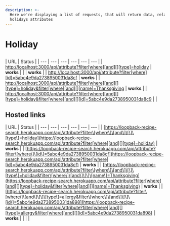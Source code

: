 ```yaml
---
description: >-
  Here we're displaying a list of requests, that will return data, related to
  holidays attributes
---
```


# Holiday

## 

| URL | Status |
| --- | --- | --- | --- | --- | --- |
| [http://localhost:3000/api/attribute?filter\[where\]\[and\]\[\]\[type\]=holiday](http://localhost:3000/api/attribute?filter[where][and][][type]=holiday) | **works** |
|  | **works** |
| [http://localhost:3000/api/attribute?filter\[where\]\[id\]=5abc4e9da2738950031da8cf](http://localhost:3000/api/attribute?filter[where][id]=5abc4e9da2738950031da8cf) | **works** |
| [http://localhost:3000/api/attribute?filter\[where\]\[and\]\[\]\[type\]=holiday&filter\[where\]\[and\]\[\]\[name\]=Thanksgiving](http://localhost:3000/api/attribute?filter[where][and][][type]=holiday&filter[where][and][][name]=Thanksgiving) | **works** |
| [http://localhost:3000/api/attribute?filter\[where\]\[and\]\[\]\[type\]=holiday&filter\[where\]\[and\]\[\]\[id\]=5abc4e9da2738950031da8c9](http://localhost:3000/api/attribute?filter[where][and][][type]=holiday&filter[where][and][][id]=5abc4e9da2738950031da8c9) |  |

## Hosted links

| URL | Status |
| --- | --- | --- | --- | --- | --- |
| [https://loopback-recipe-search.herokuapp.com/api/attribute?filter\[where\]\[and\]\[\]\[type\]=holiday](https://loopback-recipe-search.herokuapp.com/api/attribute?filter[where][and][][type]=holiday) | **works** |
| [https://loopback-recipe-search.herokuapp.com/api/attribute?filter\[where\]\[id\]=5abc4e9da2738950031da8cf](https://loopback-recipe-search.herokuapp.com/api/attribute?filter[where][id]=5abc4e9da2738950031da8cf) | **works** |
| [https://loopback-recipe-search.herokuapp.com/api/attribute?filter\[where\]\[and\]\[\]\[type\]=holiday&filter\[where\]\[and\]\[\]\[name\]=Thanksgiving](https://loopback-recipe-search.herokuapp.com/api/attribute?filter[where][and][][type]=holiday&filter[where][and][][name]=Thanksgiving) | **works** |
| [https://loopback-recipe-search.herokuapp.com/api/attribute?filter\[where\]\[and\]\[\]\[type\]=allergy&filter\[where\]\[and\]\[\]\[id\]=5abc4e9da2738950031da898](https://loopback-recipe-search.herokuapp.com/api/attribute?filter[where][and][][type]=allergy&filter[where][and][][id]=5abc4e9da2738950031da898) | **works** |
|  |  |

